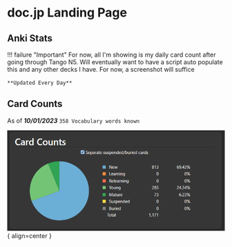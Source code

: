# doc.jp Landing Page

## Anki Stats

!!! failure "Important"
    For now, all I'm showing is my daily card count after going through Tango N5. Will eventually want to have a script auto populate this and any other decks I have. For now, a screenshot will suffice

    **Updated Every Day**


## Card Counts

As of **_10/01/2023_** `358 Vocabulary words known`

![Card Counts](./assets/anki-stats/card-counts.png){ align=center }

